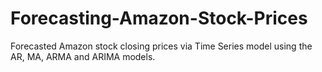 # Forecasting-Amazon-Stock-Prices
Forecasted Amazon stock closing prices via Time Series model using the AR, MA, ARMA and ARIMA models.
